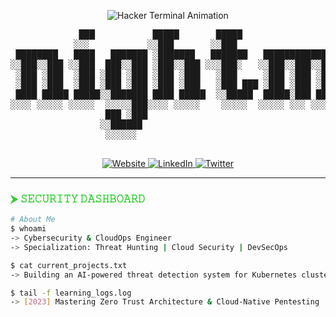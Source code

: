 <p align="center">
  <img src="https://readme-typing-svg.demolab.com?font=Hack&size=30&duration=3000&pause=1000&color=32CD32&center=true&vCenter=true&width=800&height=100&lines=%24+echo+%22Hello%2C+World!+I'm+Mir+Zubair+Hameed%22;%24+whoami+--cybersecurity-engineer;%24+nmap+-p+80+443+github.com" alt="Hacker Terminal Animation">
</p>

<!-- ASCII Art Banner -->
<p align="center">
  <pre>
             ███           █████       █████                                                                             
            ░░░           ░░███       ░░███                                                                              
 ████████   ████   ███████ ░███████   ███████   █████████████    ██████   ████████   ██████  ████████  ████████   ██████ 
░░███░░███ ░░███  ███░░███ ░███░░███ ░░░███░   ░░███░░███░░███  ░░░░░███ ░░███░░███ ███░░███░░███░░███░░███░░███ ███░░███
 ░███ ░███  ░███ ░███ ░███ ░███ ░███   ░███     ░███ ░███ ░███   ███████  ░███ ░░░ ░███████  ░███ ░███ ░███ ░░░ ░███ ░███
 ░███ ░███  ░███ ░███ ░███ ░███ ░███   ░███ ███ ░███ ░███ ░███  ███░░███  ░███     ░███░░░   ░███ ░███ ░███     ░███ ░███
 ████ █████ █████░░███████ ████ █████  ░░█████  █████░███ █████░░████████ █████    ░░██████  ░███████  █████    ░░██████ 
░░░░ ░░░░░ ░░░░░  ░░░░░███░░░░ ░░░░░    ░░░░░  ░░░░░ ░░░ ░░░░░  ░░░░░░░░ ░░░░░      ░░░░░░   ░███░░░  ░░░░░      ░░░░░░  
                  ███ ░███                                                                   ░███                        
                 ░░██████                                                                    █████                       
                  ░░░░░░                                                                    ░░░░░                        
  </pre>
</p>

<p align="center">
  <a href="https://yourwebsite.com">
    <img src="https://img.shields.io/badge/𝚆𝙴𝙱𝚂𝙸𝚃𝙴-32CD32?style=for-the-badge&logo=internet-explorer&logoColor=black" alt="Website">
  </a>
  <a href="https://linkedin.com/in/zoobe">
    <img src="https://img.shields.io/badge/𝙻𝙸𝙽𝙺𝙴𝙳𝙸𝙽-32CD32?style=for-the-badge&logo=linkedin&logoColor=black" alt="LinkedIn">
  </a>
  <a href="https://twitter.com/yourhandle">
    <img src="https://img.shields.io/badge/𝚃𝚆𝙸𝚃𝚃𝙴𝚁-32CD32?style=for-the-badge&logo=twitter&logoColor=black" alt="Twitter">
  </a>
</p>

---

### **<span style="color:#32CD32">⮞ 𝚂𝙴𝙲𝚄𝚁𝙸𝚃𝚈 𝙳𝙰𝚂𝙷𝙱𝙾𝙰𝚁𝙳</span>**

```bash
# About Me
$ whoami
-> Cybersecurity & CloudOps Engineer
-> Specialization: Threat Hunting | Cloud Security | DevSecOps

$ cat current_projects.txt
-> Building an AI-powered threat detection system for Kubernetes clusters

$ tail -f learning_logs.log
-> [2023] Mastering Zero Trust Architecture & Cloud-Native Pentesting
